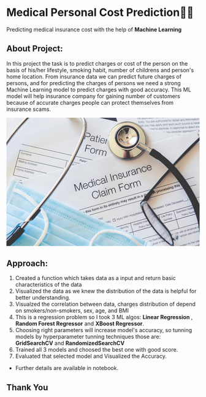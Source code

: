# Medical Personal Cost Prediction🏥💊
Predicting medical insurance cost with the help of **Machine Learning**

## About Project:
    
 In this project the task is to predict charges or cost of the person on the basis of his/her lifestyle, smoking habit, number of childrens and person's home location.
 From insurance data we can predict future charges of persons, and for predicting the charges of persons we need a strong Machine Learning model to predict charges with good accuracy.
 This ML model will help insurance company for gaining number of customers because of accurate charges people can protect themselves from insurance scams.
 
 <img src='https://github.com/karan842/Data-Science-Projects/blob/master/Medical%20Cost%20prediction/istockphoto-1262027789-170667a.jpg'></img>
 
 ## Approach:
 
 1. Created a function which takes data as a input and return basic characteristics of the data
 2. Visualized the data as we knew the distribution of the data is helpful for better understanding.
 3. Visualzed the correlation between data, charges distribution of depend on smokers/non-smokers, sex, age, and BMI
 4. This is a regression problem so I took 3 ML algos: **Linear Regression** , **Random Forest Regressor** and **XBoost Regressor**.
 5. Choosing right parameters will increase model's accuracy, so tunning models by hyperparameter tunning techniques those are: **GridSearchCV** and **RandomizedSearchCV**
 6. Trained all 3 models and choosed the best one with good score.
 7. Evaluated that selected model and Visualized the Accuracy.

- Further details are available in notebook.
 
 ## Thank You
